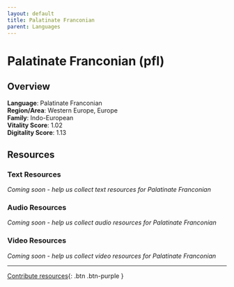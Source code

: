 ```yaml
---
layout: default
title: Palatinate Franconian
parent: Languages
---
```


# Palatinate Franconian (pfl)

## Overview

**Language**: Palatinate Franconian  
**Region/Area**: Western Europe, Europe  
**Family**: Indo-European  
**Vitality Score**: 1.02  
**Digitality Score**: 1.13  

## Resources

### Text Resources
*Coming soon - help us collect text resources for Palatinate Franconian*

### Audio Resources
*Coming soon - help us collect audio resources for Palatinate Franconian*

### Video Resources
*Coming soon - help us collect video resources for Palatinate Franconian*

---

[Contribute resources](https://fairtrain.github.io/){: .btn .btn-purple }
